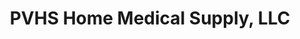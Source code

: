 ---
title: "PVHS Home Medical Supply, LLC"
url: /fort-collins/pvhs-home-medical-supply-llc/
shop: medical supply
---
